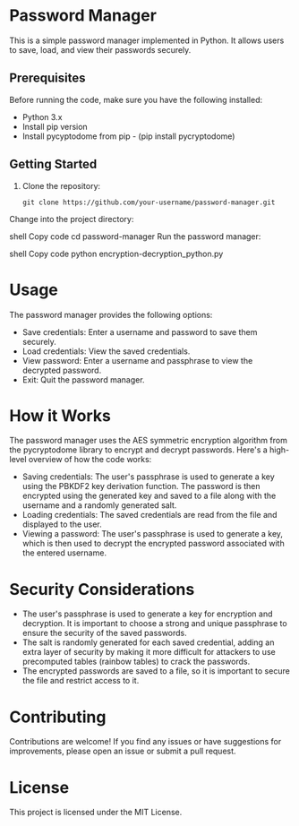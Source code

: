 # Password Manager

This is a simple password manager implemented in Python. It allows users to save, load, and view their passwords securely.

## Prerequisites

Before running the code, make sure you have the following installed:

- Python 3.x
- Install pip version
- Install pycyptodome from pip - (pip install pycryptodome)

## Getting Started

1. Clone the repository:

   ```shell
   git clone https://github.com/your-username/password-manager.git
Change into the project directory:

shell
Copy code
cd password-manager
Run the password manager:

shell
Copy code
python encryption-decryption_python.py


# Usage

The password manager provides the following options:

- Save credentials: Enter a username and password to save them securely.
- Load credentials: View the saved credentials.
- View password: Enter a username and passphrase to view the decrypted password.
- Exit: Quit the password manager.

# How it Works

The password manager uses the AES symmetric encryption algorithm from the pycryptodome library to encrypt and decrypt passwords. Here's a high-level overview of how the code works:

- Saving credentials: The user's passphrase is used to generate a key using the PBKDF2 key derivation function. The password is then encrypted using the generated key and saved to a file along with the username and a randomly generated salt.
- Loading credentials: The saved credentials are read from the file and displayed to the user.
- Viewing a password: The user's passphrase is used to generate a key, which is then used to decrypt the encrypted password associated with the entered username.

# Security Considerations

- The user's passphrase is used to generate a key for encryption and decryption. It is important to choose a strong and unique passphrase to ensure the security of the saved passwords.
- The salt is randomly generated for each saved credential, adding an extra layer of security by making it more difficult for attackers to use precomputed tables (rainbow tables) to crack the passwords.
- The encrypted passwords are saved to a file, so it is important to secure the file and restrict access to it.

# Contributing

Contributions are welcome! If you find any issues or have suggestions for improvements, please open an issue or submit a pull request.

# License

This project is licensed under the MIT License.
